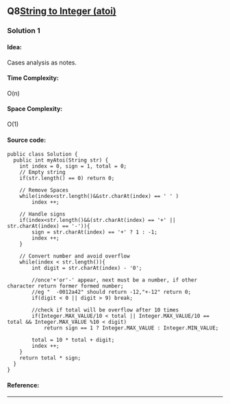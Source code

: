 ## Q8[String to Integer (atoi)](https://leetcode.com/problems/string-to-integer-atoi/) 

### Solution 1
#### Idea:
Cases analysis as notes.
#### Time Complexity: 
O(n)
#### Space Complexity:
O(1)
#### Source code:
```
public class Solution {
  public int myAtoi(String str) {
    int index = 0, sign = 1, total = 0;
    // Empty string
    if(str.length() == 0) return 0;

    // Remove Spaces
    while(index<str.length()&&str.charAt(index) == ' ' )
        index ++;

    // Handle signs
    if(index<str.length()&&(str.charAt(index) == '+' || str.charAt(index) == '-')){
        sign = str.charAt(index) == '+' ? 1 : -1;
        index ++;
    }

    // Convert number and avoid overflow
    while(index < str.length()){
        int digit = str.charAt(index) - '0';
        
        //once'+'or'-' appear, next must be a number, if other character return former formed number;
        //eg "  -0012a42" should return -12,"+-12" return 0;
        if(digit < 0 || digit > 9) break;
        
        //check if total will be overflow after 10 times
        if(Integer.MAX_VALUE/10 < total || Integer.MAX_VALUE/10 == total && Integer.MAX_VALUE %10 < digit)
            return sign == 1 ? Integer.MAX_VALUE : Integer.MIN_VALUE;

        total = 10 * total + digit;
        index ++;
    }
    return total * sign;
  }
}
```
#### Reference:

---

